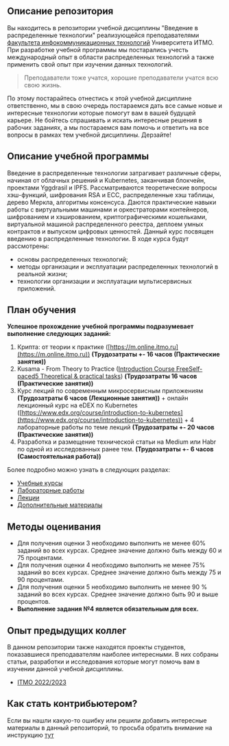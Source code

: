 ## Описание репозитория
Вы находитесь в репозитории учебной дисциплины "Введение в распределенные технологии" реализующейся преподавателями [факультета инфокоммуникационных технологий](https://fict.itmo.ru) Университета ИТМО. При разработке учебной программы мы постарались учесть международный опыт в области распределенных технологий а также применить свой опыт при изучении данных технологий.

> Преподаватели тоже учатся, хорошие преподаватели учатся всю свою жизнь.

По этому постарайтесь отнестись к этой учебной дисциплине ответственно, мы в свою очередь постараемся дать все самые новые и интересные технологии которые помогут вам в вашей будущей карьере. Не бойтесь спрашивать и искать интересные решения в рабочих заданиях, а мы постараемся вам помочь и ответить на все вопросы в рамках тем учебной дисциплины. 
Дерзайте! 

## Описание учебной программы
Введение в распределенные технологии затрагивает различные сферы, начиная от облачных решений и Kubernetes, заканчивая блокчейн, проектами Yggdrasil и IPFS. 
Рассматриваются теоретические вопросы хэш-функций, шифрования RSA и ECC, распределенные хэш таблицы, дерево Меркла, алгоритмы консенсуса. Даются практические навыки работы с виртуальными машинами и оркестраторами контейнеров, шифрованием и хэшированием, криптографическими кошельками, виртуальной машиной распределенного реестра, деплоем умных контрактов и выпуском цифровых ценностей.
Данный курс посвящен введению в распределенные технологии. В ходе курса будут рассмотрены:

- основы распределенных технологий;
- методы организации и эксплуатации распределенных технологий в реальной жизни;
- технологии организации и эксплуатации мультисервисных приложений.

## План обучения
**Успешное прохождение учебной программы подразумевает выполнение следующих заданий:**

1. Крипта: от теории к практике ([https://m.online.itmo.ru](https://m.online.itmo.ru)) **(Трудозатраты +- 16 часов (Практические занятия))**
2. Kusama - From Theory to Practice ([Introduction Course FreeSelf-paced5 Theoretical & practical tasks](https://robonomics.academy/online-courses/introduction-course)) **(Трудозатраты 16 часов (Практические занятия))**
3. Курс лекций по современным микросервисным приложениям **(Трудозатраты 6 часов (Лекционные занятия))** + онлайн лекционный курс на eDEX по Kubernetes ([https://www.edx.org/course/introduction-to-kubernetes](https://www.edx.org/course/introduction-to-kubernetes)) + 4 лабораторные работы по теме лекций **(Трудозатраты +- 20 часов (Практические занятия))**
4. Разработка и размещение технической статьи на Medium или Habr по одной из исследованных ранее тем. **(Трудозатраты +- 6 часов (Самостоятельная работа))**

Более подробно можно узнать в следующих разделах:

- [Учебные курсы](https://itmo-ict-faculty.github.io/introduction-to-distributed-technologies/education/courses)
- [Лабораторные работы](https://itmo-ict-faculty.github.io/introduction-to-distributed-technologies/education/labs)
- [Лекции](https://itmo-ict-faculty.github.io/introduction-to-distributed-technologies/education/lecture)
- [Дополнительные материалы](https://itmo-ict-faculty.github.io/introduction-to-distributed-technologies/education/additional_materials)

## Методы оценивания
- Для получения оценки 3 необходимо выполнить не менее 60% заданий во всех курсах. Среднее значение должно быть между 60 и 75 процентами. 
- Для получения оценки 4 необходимо выполнить не менее 75% заданий во всех курсах. Среднее значение должно быть между 75 и 90 процентами. 
- Для получения оценки 5 необходимо выполнить не менее 90 % заданий во всех курсах. Среднее значение должно быть 90 и выше процентов. 
- **Выполнение задания №4 является обязательным для всех.**

## Опыт предыдущих коллег
В данном репозитории также находятся проекты студентов, показавшиеся преподавателям наиболее интересными. В них собраны статьи, разработки и исследования которые могут помочь вам в изучении данной учебной дисциплины.

- [ITMO 2022/2023](https://itmo-ict-faculty.github.io/introduction-to-distributed-technologies/student_case/itmo2022_2023)

## Как стать контрибьютером?
Если вы нашли какую-то ошибку или решили добавить интересные материалы в данный репозиторий, то просьба обратить внимание на инструкцию [тут](https://github.com/itmo-ict-faculty/introduction-to-distributed-technologies/blob/main/README.md)